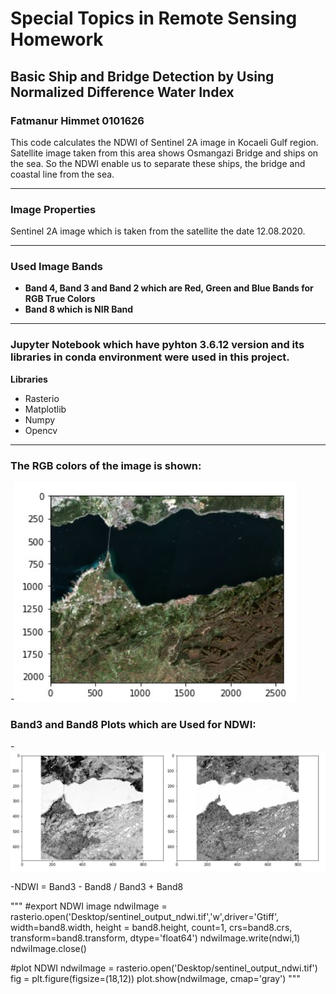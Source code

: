 # Special Topics in Remote Sensing Homework
## Basic Ship and Bridge Detection by Using Normalized Difference Water Index
### Fatmanur Himmet 0101626
This code calculates the NDWI of Sentinel 2A image in Kocaeli Gulf region. Satellite image taken from this area shows Osmangazi Bridge and ships on the sea. So the NDWI enable us to separate these ships, the bridge and coastal line from the sea. 

***
### Image Properties
Sentinel 2A image which is taken from the satellite the date 12.08.2020. 

***
### Used Image Bands
- __Band 4, Band 3 and Band 2 which are Red, Green and Blue Bands for RGB True Colors__
- __Band 8 which is NIR Band__

***
### Jupyter Notebook which have pyhton 3.6.12 version and its libraries in conda environment were used in this project.
 __Libraries__
- Rasterio
- Matplotlib
- Numpy
- Opencv

***
### __The RGB colors of the image is shown:__ 
-![RGB Image Plot](RGB_Image_Plot.JPG)
### __Band3 and Band8 Plots which are Used for NDWI:__
-![Band3_Band8_Plot](Band3_Band8_Plot.JPG)

-NDWI = Band3 - Band8 / Band3 + Band8

"""
#export NDWI image
ndwiImage = rasterio.open('Desktop/sentinel_output_ndwi.tif','w',driver='Gtiff',
                          width=band8.width, 
                          height = band8.height, 
                          count=1, crs=band8.crs, 
                          transform=band8.transform,
                         dtype='float64')
ndwiImage.write(ndwi,1)
ndwiImage.close()


#plot NDWI
ndwiImage = rasterio.open('Desktop/sentinel_output_ndwi.tif') 
fig = plt.figure(figsize=(18,12))
plot.show(ndwiImage, cmap='gray')
 """

